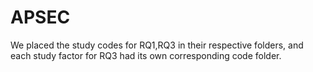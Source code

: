 # APSEC
We placed the study codes for RQ1,RQ3 in their respective folders, and each study factor for RQ3 had its own corresponding code folder.
